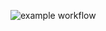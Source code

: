 ![example workflow](https://github.com/EugenyVinogradov/HomeworkMobileAuto_2.2/blob/main/.github/workflows/android.yml/badge.svg)

